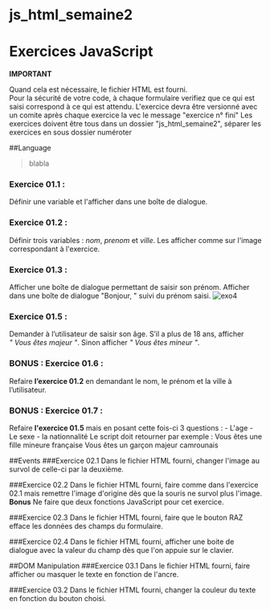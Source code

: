 # js_html_semaine2
# Exercices JavaScript

**IMPORTANT**

Quand cela est nécessaire, le fichier HTML est fourni.  
Pour la sécurité de votre code, à chaque formulaire verifiez que ce qui est saisi correspond à ce qui est attendu.
L'exercice devra être versionné avec un comite après chaque exercice la vec le message "exercice n° fini"
Les exercices doivent être tous dans un dossier "js_html_semaine2", séparer les exercices en sous dossier numéroter

##Language
>blabla
### Exercice 01.1 :

Définir une variable et l'afficher dans une boîte de dialogue.

### Exercice 01.2 :

Définir trois variables : *nom*, *prenom* et *ville*. Les afficher comme sur l'image correspondant à l'exercice.

### Exercice 01.3 :

Afficher une boîte de dialogue permettant de saisir son prénom. Afficher dans une boîte de dialogue "Bonjour, " suivi du prénom saisi.
![exo4](abc.png "image")

### Exercice 01.5 :

Demander à l’utilisateur de saisir son âge. S’il a plus de 18 ans, afficher *" Vous êtes majeur "*. Sinon afficher *" Vous êtes mineur "*.

### BONUS : Exercice 01.6 :

Refaire **l’exercice 01.2** en demandant le nom, le prénom et la ville à l’utilisateur.

### BONUS : Exercice 01.7 :
Refaire **l'exercice 01.5** mais en posant cette fois-ci 3 questions : 
	 - L'age
	 - Le sexe
	 - la nationnalité
Le script doit retourner par exemple : 
	Vous êtes une fille mineure française 
	Vous êtes un garçon majeur camrounais


##Events
###Exercice 02.1
Dans le fichier HTML fourni, changer l'image au survol de celle-ci par la deuxième.

###Exercice 02.2
Dans le fichier HTML fourni, faire comme dans l'exercice 02.1 mais remettre l'image d'origine dès que la souris ne survol plus l'image.  
**Bonus** Ne faire que deux fonctions JavaScript pour cet exercice.

###Exercice 02.3
Dans le fichier HTML fourni, faire que le bouton RAZ efface les données des champs du formulaire.

###Exercice 02.4 
Dans le fichier HTML fourni, afficher une boite de dialogue avec la valeur du champ dès que l'on appuie sur le clavier.

##DOM Manipulation
###Exercice 03.1
Dans le fichier HTML fourni, faire afficher ou masquer le texte en fonction de l'ancre.

###Exercice 03.2
Dans le fichier HTML fourni, changer la couleur du texte en fonction du bouton choisi.
